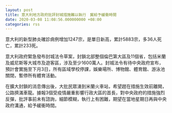 ```yaml
---
layout: post
title: 意大利地方政府批評封城措施難以執行　冀給予緩衝時間
date: 2020-03-08 11:08:56.000000000 +08:00
categories: rss
---
```


意大利的新型肺炎確診病例增加1247宗，是單日新高，累計5883宗，多36人死亡，累計233死。

意大利政府緊急發布封城法令草案，封鎖北部整個倫巴第大區及11個省，包括米蘭及威尼斯等大城市及遊客區，涉及至少1600萬人。封城法令有待中央政府宣布，預計會實施至下月3日，所有區域學校停課，娛樂場所、博物館、體育館、游泳池關閉，暫停所有體育活動。

在擴大封鎖的消息傳出後，大批民眾湧到米蘭火車站，希望趕在措施生效前離開，公路擠滿車龍。據報3個受疫情嚴重影響行政大區的首長，對中央政府的措施強烈反彈，批評事前未有諮詢，細節模糊，執行上有困難，期望在當地星期日再與中央政府溝通，給予緩衝時間。
